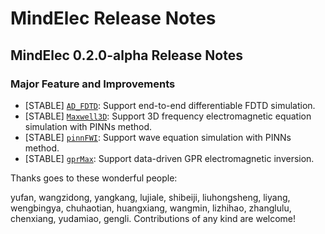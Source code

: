 ﻿# MindElec Release Notes

## MindElec  0.2.0-alpha Release Notes

### Major Feature and Improvements

- [STABLE] [`AD_FDTD`](https://gitee.com/mindspore/mindscience/tree/master/MindElec/examples/AD_FDTD): Support
  end-to-end differentiable FDTD simulation.
- [STABLE] [`Maxwell3D`](https://gitee.com/mindspore/mindscience/tree/master/MindElec/examples/physics_driven/frequency_domain_maxwell_3D):
  Support 3D frequency electromagnetic equation simulation with PINNs method.
- [STABLE] [`pinnFWI`](https://gitee.com/mindspore/mindscience/tree/master/MindElec/examples/physics_driven/pinnFWI):
  Support wave equation simulation with PINNs method.
- [STABLE] [`gprMax`](https://gitee.com/mindspore/mindscience/tree/master/MindElec/examples/data_driven/gprinversion):
  Support data-driven GPR electromagnetic inversion.

Thanks goes to these wonderful people:

yufan, wangzidong, yangkang, lujiale, shibeiji, liuhongsheng, liyang, wengbingya, chuhaotian, huangxiang, wangmin,
lizhihao, zhanglulu, chenxiang, yudamiao, gengli.
Contributions of any kind are welcome!

